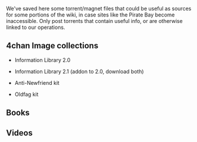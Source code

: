 We've saved here some torrent/magnet files that could be useful as sources for some portions of the wiki, in case sites like the Pirate Bay become inaccessible. Only post torrents that contain useful info, or are otherwise linked to our operations.

## 4chan Image collections

* Information Library 2.0
* Information Library 2.1 (addon to 2.0, download both)

* Anti-Newfriend kit
* Oldfag kit

## Books

## Videos